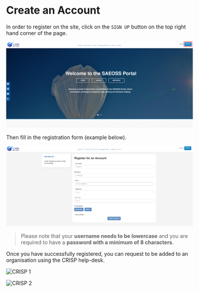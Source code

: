 # Create an Account

In order to register on the site, click on the `SIGN UP` button on the top right hand corner of the page.

![register](img/registration-1.png)

Then fill in the registration form (example below).

![register](img/registration-2.png)

> Please note that your **username needs to be lowercase** and you are required to have a **password with a minimum of 8 characters**.

Once you have successfully registered, you can request to be added to an organisation using the CRISP help-desk.

![CRISP 1](img/crisp-1.png)

![CRISP 2](img/crisp-2.png)
